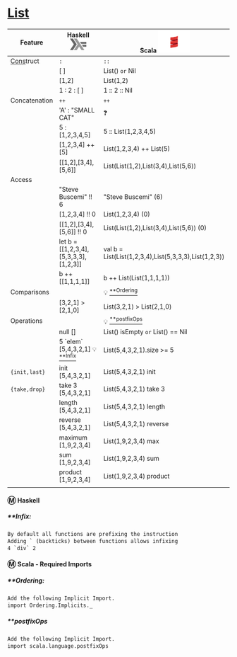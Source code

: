 # [List](https://en.wikipedia.org/wiki/List_(abstract_data_type))

| Feature         | Haskell <sup><img src="../images/602px-Haskell-Logo.svg.png" width=37 height=26><img></sup>                               | Scala <img src="../images/Scala_logo.png" width=72px height=50px><img>                                                 |
|-----------------|---------------------------------------|-------------------------------------------------------|
|  [Cons]()truct  | `:`                                   | `::`                                                  |
|                 | [ ]                                   | List() `or` Nil                                       |
|                 | [1,2]                                 | List(1,2)                                             |
|                 | 1 : 2 : [ ]                           | 1 :: 2 :: Nil                                         |
| Concatenation   |  `++`                                 | `++`                                                  |
|                 | 'A' : "SMALL CAT"                     | ❓                                                    |
|                 | 5 : [1,2,3,4,5]                       | 5 :: List(1,2,3,4,5)                                  | 
|                 | [1,2,3,4] ++ [5]                      | List(1,2,3,4) ++ List(5)                              | 
|                 | [[1,2],[3,4],[5,6]]                   | List(List(1,2),List(3,4),List(5,6))                   |
| Access          |                                       |                                                       |
|                 | "Steve Buscemi" !! 6                  | "Steve Buscemi" (6)                                   |
|                 | [1,2,3,4] !! 0                        | List(1,2,3,4) (0)                                     | 
|                 | [[1,2],[3,4],[5,6]] !! 0              | List(List(1,2),List(3,4),List(5,6)) (0)               |
|                 | let b = [[1,2,3,4],[5,3,3,3],[1,2,3]] | val b = List(List(1,2,3,4),List(5,3,3,3),List(1,2,3)) |
|                 | b ++ [[1,1,1,1]]                      | b ++ List(List(1,1,1,1))                              | 
| Comparisons     |                                       | :bulb: [<sup>**Ordering</sup>](#Ordering)             |
|                 | [3,2,1] > [2,1,0]                     | List(3,2,1) > List(2,1,0)                             | 
| Operations      |                                       | :bulb: [<sup>**postfixOps</sup>](#postfixOps)         |
|                 | null []                               | List() isEmpty `or` List() == Nil                     |
|                 | 5 \`elem\` [5,4,3,2,1] :bulb: [<sup>**Infix</sup>](#Infix) | List(5,4,3,2,1).size >= 5                     | `{head,tail}`   | head [5,4,3,2,1]                      | List(5,4,3,2,1) head                                  |
| `{init,last}`   | init [5,4,3,2,1]                      | List(5,4,3,2,1) init                                  |
| `{take,drop}`   | take 3 [5,4,3,2,1]                    | List(5,4,3,2,1) take 3                                |
|                 | length [5,4,3,2,1]                    | List(5,4,3,2,1) length                                |
|                 | reverse [5,4,3,2,1]                   | List(5,4,3,2,1) reverse                               |
|                 | maximum [1,9,2,3,4]                   | List(1,9,2,3,4) max                                   |
|                 | sum [1,9,2,3,4]                       | List(1,9,2,3,4) sum                                   |
|                 | product [1,9,2,3,4]                   | List(1,9,2,3,4) product                               |
        |


#### :m: Haskell 

##### **Infix: 
    By default all functions are prefixing the instruction
    Adding ` (backticks) between functions allows infixing
    4 `div` 2

#### :m: Scala - Required Imports

##### **Ordering: 
    Add the following Implicit Import.
    import Ordering.Implicits._
    
##### **postfixOps
    Add the following Implicit Import.
    import scala.language.postfixOps

